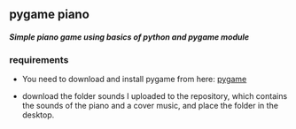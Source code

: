 ## pygame piano
#### *Simple piano game using basics of python and pygame module*

### requirements

* You need to download and install pygame from here: [pygame](http://www.pygame.org/download.shtml)  

* download the folder sounds I uploaded to the repository, which contains the sounds of the piano and a cover music,
and place the folder in the desktop. 


